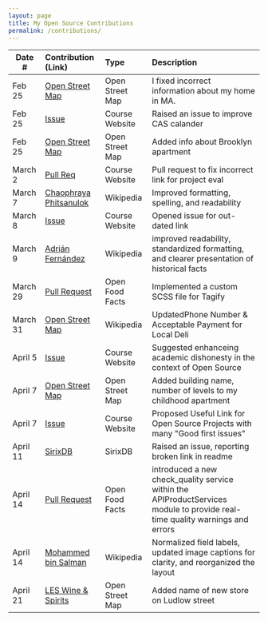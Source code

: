```yaml
---
layout: page
title: My Open Source Contributions
permalink: /contributions/
---
```


<!--
Type of the contribution should be "Wikipedia edit", "OpenStreet Map feature", "Documentation", "Course website", "Blog",
"Browser Add-on", etc.

The description should include a brief summary of what you did.

The link should bring us to a public page that shows your contribution. 

Replace the first row with your own contribution. 

-->





| Date #       | Contribution (Link)  | Type  | Description |
|---|:---|:---|:---|
| Feb 25   | [Open Street Map](https://www.openstreetmap.org/changeset/147902000)    |  Open Street Map   |  I fixed incorrect information about my home in MA.  |
| Feb 25   | [Issue](https://github.com/joannakl/ossd/issues/94)    |  Course Website |   Raised an issue to improve CAS calander    |
| Feb 25   | [Open Street Map](https://www.openstreetmap.org/changeset/147902972#map=19/40.69324/-73.98215)   | Open Street Map  | Added info about Brooklyn apartment   |
| March 2  | [Pull Req](https://github.com/joannakl/ossd/pull/103)   | Course Website  | Pull request to fix incorrect link for project eval |
| March 7  | [Chaophraya Phitsanulok](https://en.wikipedia.org/w/index.php?title=Chaophraya_Phitsanulok&oldid=prev&diff=1212416761)   | Wikipedia  | Improved formatting, spelling, and readability |
| March 8  | [Issue](https://github.com/joannakl/ossd/issues/105)| Course Website  | Opened issue for out-dated link|
| March 9  | [Adrián Fernández](https://en.wikipedia.org/w/index.php?title=Adri%C3%A1n_Fern%C3%A1ndez&diff=prev&oldid=1212829765)| Wikipedia  |  improved readability, standardized formatting, and clearer presentation of historical facts |
| March 29  | [Pull Request](https://github.com/openfoodfacts/openfoodfacts-server/pull/10063)| Open Food Facts  | Implemented a custom SCSS file for Tagify |
| March 31  | [Open Street Map](https://www.openstreetmap.org/changeset/149401877#map=19/40.69345/-73.98140)| Wikipedia  |  UpdatedPhone Number & Acceptable Payment for Local Deli|
| April 5 | [Issue](https://github.com/joannakl/ossd/issues/109)| Course Website  |  Suggested enhanceing academic dishonesty in the context of Open Source |
| April 7 | [Open Street Map](https://www.openstreetmap.org/edit#map=19/42.31261/-71.10463)| Open Street Map | Added building name, number of levels to my childhood apartment |
| April 7 | [Issue](https://github.com/joannakl/ossd/issues/112)| Course Website  |  Proposed Useful Link for Open Source Projects with many "Good first issues"|
| April 11 | [SirixDB](https://github.com/sirixdb/sirix/issues/713)| SirixDB  |  Raised an issue, reporting broken link in readme|
| April 14 | [Pull Request](https://github.com/openfoodfacts/openfoodfacts-server/pull/10129)| Open Food Facts  | introduced a new check_quality service within the APIProductServices module to provide real-time quality warnings and errors|
| April 14 | [Mohammed bin Salman](https://en.wikipedia.org/w/index.php?title=Mohammed_bin_Salman&diff=prev&oldid=1218930397)| Wikipedia  | Normalized field labels, updated image captions for clarity, and reorganized the layout |
| April 21 | [LES Wine & Spirits](https://www.openstreetmap.org/edit?way=250268217#map=19/40.71672/-73.99035)| Open Street Map| Added name of new store on Ludlow street|




